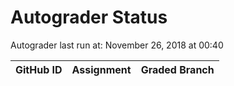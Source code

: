 # Autograder Status
Autograder last run at: November 26, 2018 at 00:40

| GitHub ID | Assignment | Graded Branch |
|-----------|------------|---------------|
